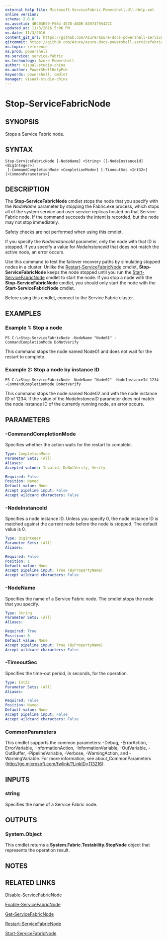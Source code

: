 ```yaml
---
external help file: Microsoft.ServiceFabric.Powershell.dll-Help.xml
online version:
schema: 2.0.0
ms.assetid: 4BC03E59-F564-4678-A6DE-83974795422C
updated_at: 11/3/2016 5:06 PM
ms.date: 11/3/2016
content_git_url: https://github.com/Azure/azure-docs-powershell-servicefabric/blob/master/Service-Fabric-cmdlets/ServiceFabric/vlatest/Stop-ServiceFabricNode.md
gitcommit: https://github.com/Azure/azure-docs-powershell-servicefabric/blob/79292df3c325e2a04987a559a1141637740ddd4c/Service-Fabric-cmdlets/ServiceFabric/vlatest/Stop-ServiceFabricNode.md
ms.topic: reference
ms.prod: powershell
ms.service: service-fabric
ms.technology: Azure Powershell
author: visual-studio-china
ms.author: PowerShellHelpPub
keywords: powershell, cmdlet
manager: visual-studio-china
---
```


# Stop-ServiceFabricNode

## SYNOPSIS
Stops a Service Fabric node.

## SYNTAX

```
Stop-ServiceFabricNode [-NodeName] <String> [[-NodeInstanceId] <BigInteger>]
 [-CommandCompletionMode <CompletionMode>] [-TimeoutSec <Int32>] [<CommonParameters>]
```

## DESCRIPTION
The **Stop-ServiceFabricNode** cmdlet stops the node that you specify with the *NodeName* parameter by stopping the Fabric.exe process, which stops all of the system service and user service replicas hosted on that Service Fabric node.
If the command succeeds the intent is recorded, but the node may not stop immediately.

Safety checks are not performed when using this cmdlet.

If you specify the *NodeInstanceId* parameter, only the node with that ID is stopped.
If you specify a value for *NodeInstanceId* that does not match the active node, an error occurs.

Use this command to test the failover recovery paths by simulating stopped nodes in a cluster.
Unlike the [Restart-ServiceFabricNode](./Restart-ServiceFabricNode.md) cmdlet, **Stop-ServiceFabricNode** keeps the node stopped until you run the [Start-ServiceFabricNode](./Start-ServiceFabricNode.md) cmdlet to start the node.
If you stop a node with the **Stop-ServiceFabricNode** cmdlet, you should only start the node with the **Start-ServiceFabricNode** cmdlet.

Before using this cmdlet, connect to the Service Fabric cluster.

## EXAMPLES

### Example 1: Stop a node
```
PS C:\>Stop-ServiceFabricNode -NodeName "Node01" -CommandCompletionMode DoNotVerify
```

This command stops the node named Node01 and does not wait for the restart to complete.

### Example 2: Stop a node by instance ID
```
PS C:\>Stop-ServiceFabricNode -NodeName "Node02" -NodeInstanceId 1234 -CommandCompletionMode DoNotVerify
```

This command stops the node named Node02 and with the node instance ID of 1234.
If the value of the *NodeInstanceID* parameter does not match the node instance ID of the currently running node, an error occurs.

## PARAMETERS

### -CommandCompletionMode
Specifies whether the action waits for the restart to complete.

```yaml
Type: CompletionMode
Parameter Sets: (All)
Aliases:
Accepted values: Invalid, DoNotVerify, Verify

Required: False
Position: Named
Default value: None
Accept pipeline input: False
Accept wildcard characters: False
```

### -NodeInstanceId
Specifies a node instance ID.
Unless you specify 0, the node instance ID is matched against the current node before the node is stopped.
The default value is 0.

```yaml
Type: BigInteger
Parameter Sets: (All)
Aliases:

Required: False
Position: 1
Default value: None
Accept pipeline input: True (ByPropertyName)
Accept wildcard characters: False
```

### -NodeName
Specifies the name of a Service Fabric node.
The cmdlet stops the node that you specify.

```yaml
Type: String
Parameter Sets: (All)
Aliases:

Required: True
Position: 0
Default value: None
Accept pipeline input: True (ByPropertyName)
Accept wildcard characters: False
```

### -TimeoutSec
Specifies the time-out period, in seconds, for the operation.

```yaml
Type: Int32
Parameter Sets: (All)
Aliases:

Required: False
Position: Named
Default value: None
Accept pipeline input: False
Accept wildcard characters: False
```

### CommonParameters
This cmdlet supports the common parameters: -Debug, -ErrorAction, -ErrorVariable, -InformationAction, -InformationVariable, -OutVariable, -OutBuffer, -PipelineVariable, -Verbose, -WarningAction, and -WarningVariable. For more information, see about_CommonParameters (http://go.microsoft.com/fwlink/?LinkID=113216).

## INPUTS

### string
Specifies the name of a Service Fabric node.

## OUTPUTS

### System.Object
This cmdlet returns a **System.Fabric.Testability.StopNode** object that represents the operation result.

## NOTES

## RELATED LINKS

[Disable-ServiceFabricNode](xref:ServiceFabric/vlatest/Disable-ServiceFabricNode.md)

[Enable-ServiceFabricNode](xref:ServiceFabric/vlatest/Enable-ServiceFabricNode.md)

[Get-ServiceFabricNode](xref:ServiceFabric/vlatest/Get-ServiceFabricNode.md)

[Restart-ServiceFabricNode](xref:ServiceFabric/vlatest/Restart-ServiceFabricNode.md)

[Start-ServiceFabricNode](xref:ServiceFabric/vlatest/Start-ServiceFabricNode.md)
